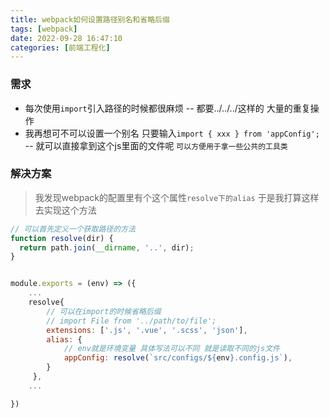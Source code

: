 ```yaml
---
title: webpack如何设置路径别名和省略后缀
tags: [webpack]
date: 2022-09-28 16:47:10
categories: [前端工程化]
---
```

### 需求
 -  每次使用`import`引入路径的时候都很麻烦 
 -- 都要../../../这样的  大量的重复操作
 - 我再想可不可以设置一个别名  只要输入`import { xxx } from 'appConfig';`
 -- 就可以直接拿到这个js里面的文件呢 `可以方便用于拿一些公共的工具类` 
 ### 解决方案
 > 我发现webpack的配置里有个这个属性`resolve下的alias`
 于是我打算这样去实现这个方法

```javascript
// 可以首先定义一个获取路径的方法
function resolve(dir) {
  return path.join(__dirname, '..', dir);
}


module.exports = (env) => ({
	...
	resolve{
		// 可以在import的时候省略后缀 
		// import File from '../path/to/file';
   		extensions: ['.js', '.vue', '.scss', 'json'],
    	alias: {
    		// env就是环境变量 具体写法可以不同 就是读取不同的js文件
      		appConfig: resolve(`src/configs/${env}.config.js`), 
    	}
 	 },
	...

})
```
